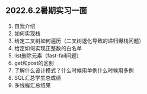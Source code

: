 ## 2022.6.2暑期实习一面

1. 自我介绍
2. 如何实现栈
3. 给定二叉树如何遍历（二叉树退化导致的递归爆栈问题）
4. 给定如何实现正整数的白名单
5. list删除元素（fast-fail问题）
6. get和post的区别
6. 了解什么设计模式？什么时候用单例什么时候用多例
7. SQL汇总学生总成绩
8. 多线程汇总结果